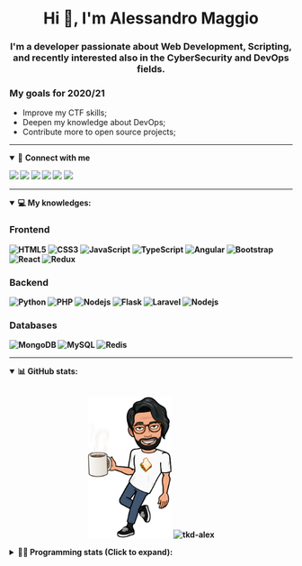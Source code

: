 <h1 align="center">Hi 👋, I'm Alessandro Maggio</h1>
<h3 align="center">I'm a developer passionate about Web Development, Scripting, and recently interested also in the CyberSecurity and DevOps fields.</h3>

### My goals for 2020/21
- Improve my CTF skills;
- Deepen my knowledge about DevOps;
- Contribute more to open source projects;

____

<details open>
<summary>🤝 <b>Connect with me<b></summary>

<p align = "center">

[<img src="https://img.shields.io/badge/twitter-1DA1F2.svg?&style=for-the-badge&logo=twitter&logoColor=white" />](https://twitter.com/TkdAxel)
[<img src ="https://img.shields.io/badge/portfolio-web-%23.svg?&style=for-the-badge&logo=&logoColor=white%22">](https://alessandromaggio.it/)
[<img src ="https://img.shields.io/badge/Telegram-1ca0f1.svg?&style=for-the-badge&logo=Telegram&logoColor=white%22&link=https://t.me/TkdAlex">](https://t.me/TkdAlex/)
[<img src="https://img.shields.io/badge/gmail-c14438.svg?&style=for-the-badge&logo=Gmail&logoColor=white&link=mailto:alex.tkd.alex@gmail.com"/>](mailto:alex.tkd.alex@gmail.com)
[<img src="https://img.shields.io/badge/linkedin-0077B5.svg?&style=for-the-badge&logo=linkedin&logoColor=white" />](https://www.linkedin.com/in/aalessandromaggio/)
[<img src = "https://img.shields.io/badge/instagram-E4405F.svg?&style=for-the-badge&logo=instagram&logoColor=white">](https://www.instagram.com/tkd_alex/)
<!--- [![Visits Badge](https://badges.pufler.dev/visits/tkd-alex/tkd-alex?style=for-the-badge&color=blue)](https://github.com/tkd-alex/tkd-alex) -->

</p>

</details>

---

<details open>
<summary>💻 <b>My knowledges</b>: </summary>

### Frontend
![HTML5](https://img.shields.io/badge/-HTML5-E34F26.svg?style=for-the-badge&logo=html5&logoColor=ffffff)
![CSS3](https://img.shields.io/badge/-CSS3-1572B6.svg?style=for-the-badge&logo=css3)
![JavaScript](https://img.shields.io/badge/-JavaScript-282C34?style=for-the-badge&logo=javascript)
![TypeScript](https://img.shields.io/badge/-TypeScript-007ACC?style=for-the-badge&logo=typescript)
![Angular](https://img.shields.io/badge/-Angular-DD0031?style=for-the-badge&logo=angular)
![Bootstrap](https://img.shields.io/badge/-Bootstrap-563D7C.svg?style=for-the-badge&logo=bootstrap)
![React](https://img.shields.io/badge/-React-282C34.svg?style=for-the-badge&logo=react&logoColor=ffffff)
![Redux](https://img.shields.io/badge/-Redux-764ABC.svg?style=for-the-badge&logo=redux)

### Backend
![Python](https://img.shields.io/badge/-Python-3776AB.svg?style=for-the-badge&logo=Python&logoColor=ffffff)
![PHP](https://img.shields.io/badge/-PHP-777BB4.svg?style=for-the-badge&logo=PHP&logoColor=ffffff)
![Nodejs](https://img.shields.io/badge/-Bash-4EAA25.svg?style=for-the-badge&logo=gnu-bash&logoColor=ffffff)
![Flask](https://img.shields.io/badge/-Flask-282C34.svg?style=for-the-badge&logo=flask)
![Laravel](https://img.shields.io/badge/-Laravel-FF2D20.svg?style=for-the-badge&logo=laravel&logoColor=ffffff)
![Nodejs](https://img.shields.io/badge/-Nodejs-339933.svg?style=for-the-badge&logo=Node.js&logoColor=ffffff)

### Databases
![MongoDB](https://img.shields.io/badge/-MongoDB-47A248?style=for-the-badge&logo=mongodb&logoColor=ffffff)
![MySQL](https://img.shields.io/badge/-MySQL-4479A1?style=for-the-badge&logo=mysql&logoColor=ffffff)
![Redis](https://img.shields.io/badge/-Redis-DC382D?style=for-the-badge&logo=Redis&logoColor=ffffff)

</details>

---

<details open>
 <summary>📊 <b>GitHub stats</b>: </summary>

<br>

<p align = "center">
    <img src="https://raw.githubusercontent.com/Tkd-Alex/tkd-alex/master/images/321517cd-ff68-41a7-b0d1-e765680568a7-8b6448d9-c944-4146-b633-adbdd25cb471-v1.png" height="250" />
    <img src="https://github-readme-stats.vercel.app/api?username=tkd-alex&show_icons=true&count_private=true&hide_border=true&line_height=25" alt="tkd-alex">
</p>

</design>

<details>
 <summary>👨‍💻 <b>Programming stats (Click to expand)</b>: </summary>
 
<!--START_SECTION:waka-->
**I'm an Early 🐤** 

```text
🌞 Morning    230 commits    █████░░░░░░░░░░░░░░░░░░░░   20.21% 
🌆 Daytime    456 commits    ██████████░░░░░░░░░░░░░░░   40.07% 
🌃 Evening    416 commits    █████████░░░░░░░░░░░░░░░░   36.56% 
🌙 Night      36 commits     ░░░░░░░░░░░░░░░░░░░░░░░░░   3.16%

```
📅 **I'm Most Productive on Wednesday** 

```text
Monday       167 commits    ███░░░░░░░░░░░░░░░░░░░░░░   14.67% 
Tuesday      194 commits    ████░░░░░░░░░░░░░░░░░░░░░   17.05% 
Wednesday    223 commits    █████░░░░░░░░░░░░░░░░░░░░   19.6% 
Thursday     162 commits    ███░░░░░░░░░░░░░░░░░░░░░░   14.24% 
Friday       194 commits    ████░░░░░░░░░░░░░░░░░░░░░   17.05% 
Saturday     87 commits     ██░░░░░░░░░░░░░░░░░░░░░░░   7.64% 
Sunday       111 commits    ██░░░░░░░░░░░░░░░░░░░░░░░   9.75%

```


📊 **This Week I Spent My Time On** 

```text
⌚︎ Time Zone: Europe/Rome

💬 Programming Languages: 
Python                   16 hrs 11 mins      █████████░░░░░░░░░░░░░░░░   38.15% 
Kotlin                   14 hrs 49 mins      ████████░░░░░░░░░░░░░░░░░   34.94% 
Go                       3 hrs 57 mins       ██░░░░░░░░░░░░░░░░░░░░░░░   9.32% 
XML                      2 hrs 51 mins       █░░░░░░░░░░░░░░░░░░░░░░░░   6.71% 
Groovy                   1 hr 46 mins        █░░░░░░░░░░░░░░░░░░░░░░░░   4.18%

🔥 Editors: 
Android Studio           19 hrs 55 mins      ███████████░░░░░░░░░░░░░░   46.95% 
VS Code                  13 hrs 33 mins      ████████░░░░░░░░░░░░░░░░░   31.94% 
Sublime Text             8 hrs 57 mins       █████░░░░░░░░░░░░░░░░░░░░   21.12%

🐱‍💻 Projects: 
Search Utility           19 hrs 46 mins      ███████████░░░░░░░░░░░░░░   46.58% 
COPenaghenAIO            6 hrs 6 mins        ███░░░░░░░░░░░░░░░░░░░░░░   14.37% 
Fuck-Package             4 hrs 57 mins       ███░░░░░░░░░░░░░░░░░░░░░░   11.68% 
Unknown Project          3 hrs 12 mins       ██░░░░░░░░░░░░░░░░░░░░░░░   7.55% 
1-CycleTLS               3 hrs 3 mins        █░░░░░░░░░░░░░░░░░░░░░░░░   7.22%

💻 Operating System: 
Linux                    42 hrs 26 mins      █████████████████████████   100.0%

```

**I Mostly Code in Python** 

```text
Python                   30 repos            ██████████░░░░░░░░░░░░░░░   40.54% 
JavaScript               12 repos            ████░░░░░░░░░░░░░░░░░░░░░   16.22% 
PHP                      5 repos             █░░░░░░░░░░░░░░░░░░░░░░░░   6.76% 
HTML                     5 repos             █░░░░░░░░░░░░░░░░░░░░░░░░   6.76% 
CSS                      5 repos             █░░░░░░░░░░░░░░░░░░░░░░░░   6.76%

```



 Last Updated on 21/01/2022 06:07:42 UTC
<!--END_SECTION:waka-->

</details>
